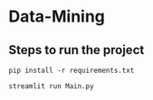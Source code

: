 # Data-Mining

## Steps to run the project


```pip install -r requirements.txt```

```streamlit run Main.py```
